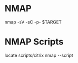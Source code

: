 # NMAP

nmap -sV -sC -p- $TARGET

# NMAP Scripts

locate scripts/citrix
nmap --script <script name> -p<port> <host>. Nmap

# Banner Grabbing

nmap -sV --script=banner <target>

nc -nv $TARGET 21

# FTP

nmap -sC -sV -p21 $TARGET

-> Anonymous

| ftp-anon: Anonymous FTP login allowed (FTP code 230)

-> a "pub" directory is available

drwxr-xr-x    2 ftp      ftp          4096 Dec 19 23:50 pub

ftp -p $TARGET

# SMB

nmap --script smb-os-discovery.nse -p445 $TARGET

nmap -A -p445 $TARGET

# Shares

smbclient -N -L \\\\$TARGET
smbclient \\\\$TARGET\\users
smbclient -U bob \\\\$TARGET\\users

ls
cd
get passwords.txt 

# SNMP

Encryption only available in version 3 (plaintext in v1 & v2)

snmpwalk -v 2c -c public $TARGET 1.3.6.1.2.1.1.5.0
snmpwalk -v 2c -c private  $TARGET

Bruteforce tool :
onesixtyone -c dict.txt $TARGET
